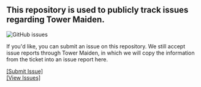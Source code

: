 ## This repository is used to publicly track issues regarding Tower Maiden.

![GitHub issues](https://img.shields.io/github/issues/eldentowers/issues?logo=github&label=%20&color=D3A042&link=https%3A%2F%2Fgithub.com%2Feldentowers%2Fissues%2Fissues)

If you'd like, you can submit an issue on this repository.
We still accept issue reports through Tower Maiden, in which we will copy the information from the ticket into an issue report here.

[[Submit Issue]](/issues/new/choose)<br />
[[View Issues]](/issues)
